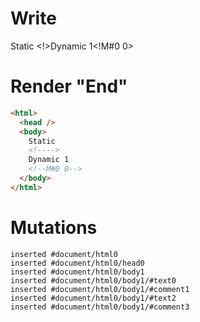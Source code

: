 # Write
  Static <!>Dynamic 1<!M#0 0>


# Render "End"
```html
<html>
  <head />
  <body>
    Static 
    <!---->
    Dynamic 1
    <!--M#0 0-->
  </body>
</html>
```

# Mutations
```
inserted #document/html0
inserted #document/html0/head0
inserted #document/html0/body1
inserted #document/html0/body1/#text0
inserted #document/html0/body1/#comment1
inserted #document/html0/body1/#text2
inserted #document/html0/body1/#comment3
```